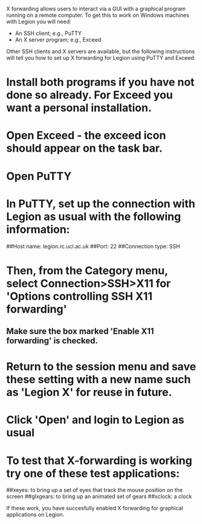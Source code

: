 X forwarding allows users to interact via a GUI with a graphical program running on a remote computer. To get this to work on Windows machines with Legion you will need:

* An SSH client; e.g., PuTTY
* An X server program; e.g., Exceed

Other SSH clients and X servers are available, but the following instructions will tell you how to set up X forwarding for Legion using PuTTY and Exceed:

# Install both programs if you have not done so already. For Exceed you want a personal installation.
# Open Exceed - the exceed icon should appear on the task bar.
# Open PuTTY
# In PuTTY, set up the connection with Legion as usual with the following information:
##Host name: legion.rc.ucl.ac.uk
##Port: 22
##Connection type: SSH
# Then, from the Category menu, select Connection>SSH>X11 for 'Options controlling SSH X11 forwarding'
## Make sure the box marked 'Enable X11 forwarding' is checked.
# Return to the session menu and save these setting with a new name such as 'Legion X' for reuse in future.
# Click 'Open' and login to Legion as usual
# To test that X-forwarding is working try one of these test applications:
##xeyes: to bring up a set of eyes that track the mouse position on the screen
##glxgears: to bring up an animated set of gears
##xclock: a clock

If these work, you have succesfully enabled X forwarding for graphical applications on Legion.
